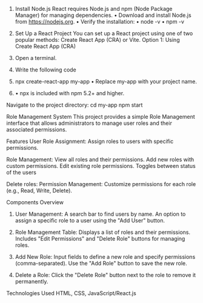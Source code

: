 1. Install Node.js
React requires Node.js and npm (Node Package Manager) for managing dependencies.
•	Download and install Node.js from https://nodejs.org.
•	Verify the installation:
•	node -v
•	npm -v


2. Set Up a React Project
You can set up a React project using one of two popular methods: Create React App (CRA) or Vite.
Option 1: Using Create React App (CRA)
1.	Open a terminal.
2.	Write the following code
3.	npx create-react-app my-app
•  Replace my-app with your project name.
1.	•  npx is included with npm 5.2+ and higher.

Navigate to the project directory:
cd my-app
npm start






Role Management System
This project provides a simple Role Management interface that allows administrators to manage user roles and their associated permissions.

Features
User Role Assignment: Assign roles to users with specific permissions.

Role Management:
View all roles and their permissions.
Add new roles with custom permissions.
Edit existing role permissions.
Toggles between status of the users

Delete roles:
Permission Management:
Customize permissions for each role (e.g., Read, Write, Delete).

Components Overview
1. User Management:
A search bar to find users by name.
An option to assign a specific role to a user using the "Add User" button.




2. Role Management Table:
Displays a list of roles and their permissions.
Includes "Edit Permissions" and "Delete Role" buttons for managing roles.

3. Add New Role:
Input fields to define a new role and specify permissions (comma-separated).
Use the "Add Role" button to save the new role.

4. Delete a Role:
Click the "Delete Role" button next to the role to remove it permanently.

Technologies Used
HTML, CSS, JavaScript/React.js





